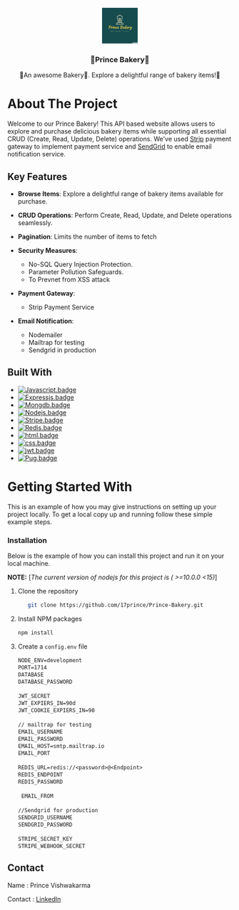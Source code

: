 <!-- PROJECT LOGO -->
<br />
<div align="center">
  <a href="https://github.com/17prince/Prince-Bakery">
    <img src="public/images/logo-solid.png" alt="Logo" width="80" height="80">
  </a>

  <h3 align="center">🍰Prince Bakery🍰</h3>

  <p align="center">
    🚀An awesome Bakery🎂. Explore a delightful range of bakery items!🚀
  </p>
</div>

<!-- About The Project -->
# About The Project
Welcome to our Prince Bakery! This API based website allows users to explore and purchase delicious bakery items while supporting all essential CRUD (Create, Read, Update, Delete) operations. We've used [Strip](https://stripe.com/en-in) payment gateway to implement payment service and [SendGrid](https://app.sendgrid.com/) to enable email notification service. 

## Key Features

- **Browse Items**: Explore a delightful range of bakery items available for purchase.

- **CRUD Operations**: Perform Create, Read, Update, and Delete operations seamlessly.

- **Pagination**: Limits the number of items to fetch

- **Security Measures**:
  - No-SQL Query Injection Protection.
  - Parameter Pollution Safeguards.
  - To Prevnet from XSS attack

- **Payment Gateway**:
  - Strip Payment Service

- **Email Notification**:
  - Nodemailer
  - Mailtrap for testing
  - Sendgrid in production

## Built With
* [![Javascript.badge]](https://developer.mozilla.org/en-US/docs/Web/JavaScript)
* [![Expressjs.badge]](https://expressjs.com/)
* [![Mongdb.badge]](https://www.mongodb.com/)
* [![Nodejs.badge]](https://nodejs.org/en)
* [![Stripe.badge]](https://stripe.com/)
* [![Redis.badge]](https://redis.io/)
* [![html.badge]](https://www.w3schools.com/html/)
* [![css.badge]](https://www.w3schools.com/css/)
* [![jwt.badge]](https://jwt.io/)
* [![Pug.badge]](https://pugjs.org/)

# Getting Started With
  This is an example of how you may give instructions on setting up your project locally.
  To get a local copy up and running follow these simple example steps.

  ### Installation 
  Below is the example of how you can install this project and run it on your local machine.
  
  **NOTE:** [*The current version of nodejs for this project is ( >=10.0.0 <15)*]

  1. Clone the repository
     ```sh
        git clone https://github.com/17prince/Prince-Bakery.git
     ```
  2. Install NPM packages
     ```sh
     npm install
     ```
  3. Create a `config.env` file
     ```
     NODE_ENV=development
     PORT=1714
     DATABASE
     DATABASE_PASSWORD

     JWT_SECRET
     JWT_EXPIERS_IN=90d
     JWT_COOKIE_EXPIERS_IN=90

     // mailtrap for testing
     EMAIL_USERNAME
     EMAIL_PASSWORD
     EMAIL_HOST=smtp.mailtrap.io
     EMAIL_PORT

     REDIS_URL=redis://<password>@<Endpoint>
     REDIS_ENDPOINT
     REDIS_PASSWORD

      EMAIL_FROM
     
     //Sendgrid for production
     SENDGRID_USERNAME
     SENDGRID_PASSWORD

     STRIPE_SECRET_KEY
     STRIPE_WEBHOOK_SECRET

## Contact

Name : Prince Vishwakarma

Contact : [LinkedIn](https://www.linkedin.com/in/prince-vishwakarma24/)


<!-- Shields badages (https://shields.io/badges): For interactive badges used in Built With section -->
[Nodejs.badge]: https://img.shields.io/badge/Nodejs-green?style=for-the-badge&logo=nodedotjs&logoColor=%23339933
[Expressjs.badge]: https://img.shields.io/badge/ExpressJs-%23000000?style=for-the-badge&logo=express
[Javascript.badge]: https://img.shields.io/badge/Javascript%20-%23F7DF1E?style=for-the-badge&logo=javascript&logoColor=black
[Mongdb.badge]: https://img.shields.io/badge/MongoDB-%2347A248?style=for-the-badge&logo=mongodb&logoColor=white
[Stripe.badge]: https://img.shields.io/badge/Stripe-%23008CDD?style=for-the-badge&logo=stripe&logoColor=white
[html.badge]: https://img.shields.io/badge/HTML-%23E34F26?style=for-the-badge&logo=html5&logoColor=white
[css.badge]: https://img.shields.io/badge/CSS-%231572B6?style=for-the-badge&logo=css3&logoColor=white
[jwt.badge]: https://img.shields.io/badge/JWT-%23000000?style=for-the-badge&logo=jsonwebtokens&logoColor=white
[Redis.badge]: https://img.shields.io/badge/Redis-%23DC382D?style=for-the-badge&logo=redis&logoColor=black
[Pug.badge]: https://img.shields.io/badge/Pug-%23A86454?style=for-the-badge&logo=pug&logoColor=black



